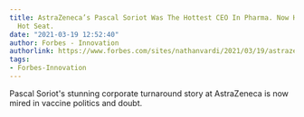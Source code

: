 ```yaml
---
title: AstraZeneca’s Pascal Soriot Was The Hottest CEO In Pharma. Now He’s In The
  Hot Seat.
date: "2021-03-19 12:52:40"
author: Forbes - Innovation
authorlink: https://www.forbes.com/sites/nathanvardi/2021/03/19/astrazenecas-pascal-soriot-was-the-hottest-ceo-in-pharma-now-hes-in-the-hot-seat/
tags:
- Forbes-Innovation
---
```

Pascal Soriot's stunning corporate turnaround story at AstraZeneca is now mired in vaccine politics and doubt.